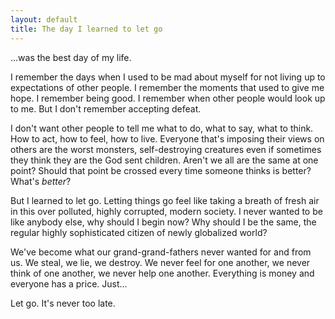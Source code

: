 ```yaml
---
layout: default
title: The day I learned to let go
---
```


…was the best day of my life.

I remember the days when I used to be mad about myself for not living up to expectations of other people. I remember the moments that used to give me hope. I remember being good. I remember when other people would look up to me. But I don't remember accepting defeat.

I don't want other people to tell me what to do, what to say, what to think. How to act, how to feel, how to live. Everyone that's imposing their views on others are the worst monsters, self-destroying creatures even if sometimes they think they are the God sent children. Aren't we all are the same at one point? Should that point be crossed every time someone thinks is better? What's *better*?

But I learned to let go. Letting things go feel like taking a breath of fresh air in this over polluted, highly corrupted, modern society. I never wanted to be like anybody else, why should I begin now? Why should I be the same, the regular highly sophisticated citizen of newly globalized world?

We've become what our grand-grand-fathers never wanted for and from us. We steal, we lie, we destroy. We never feel for one another, we never think of one another, we never help one another. Everything is money and everyone has a price. Just…

Let go. It's never too late.